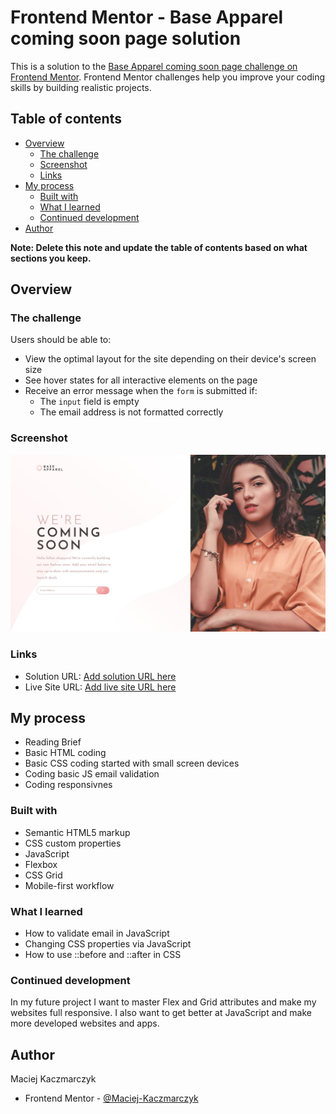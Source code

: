 # Frontend Mentor - Base Apparel coming soon page solution

This is a solution to the [Base Apparel coming soon page challenge on Frontend Mentor](https://www.frontendmentor.io/challenges/base-apparel-coming-soon-page-5d46b47f8db8a7063f9331a0). Frontend Mentor challenges help you improve your coding skills by building realistic projects. 

## Table of contents

- [Overview](#overview)
  - [The challenge](#the-challenge)
  - [Screenshot](#screenshot)
  - [Links](#links)
- [My process](#my-process)
  - [Built with](#built-with)
  - [What I learned](#what-i-learned)
  - [Continued development](#continued-development)
- [Author](#author)

**Note: Delete this note and update the table of contents based on what sections you keep.**

## Overview

### The challenge

Users should be able to:

- View the optimal layout for the site depending on their device's screen size
- See hover states for all interactive elements on the page
- Receive an error message when the `form` is submitted if:
  - The `input` field is empty
  - The email address is not formatted correctly

### Screenshot

![](./images/screenshot.jpeg)


### Links

- Solution URL: [Add solution URL here](https://github.com/Maciej-Kaczmarczyk/Frontend-Mentor-Challange-Base-Apparel-coming-soon-page)
- Live Site URL: [Add live site URL here](https://maciej-kaczmarczyk.github.io/Frontend-Mentor-Challange-Base-Apparel-coming-soon-page/)

## My process

- Reading Brief
- Basic HTML coding
- Basic CSS coding started with small screen devices
- Coding basic JS email validation
- Coding responsivnes

### Built with

- Semantic HTML5 markup
- CSS custom properties
- JavaScript
- Flexbox
- CSS Grid
- Mobile-first workflow

### What I learned

- How to validate email in JavaScript 
- Changing CSS properties via JavaScript
- How to use ::before and ::after in CSS

### Continued development

In my future project I want to master Flex and Grid attributes and make my websites full responsive. I also want to get better at JavaScript and make more developed websites and apps.

## Author

Maciej Kaczmarczyk

- Frontend Mentor - [@Maciej-Kaczmarczyk](https://www.frontendmentor.io/profile/Maciej-Kaczmarczyk)


